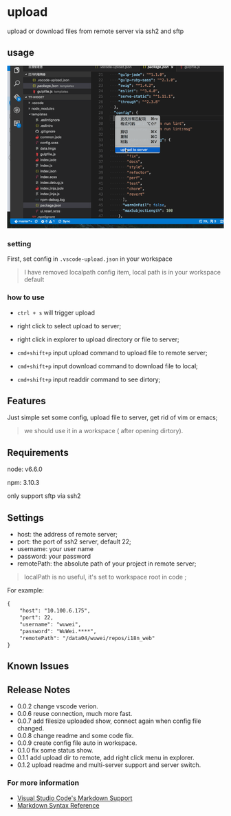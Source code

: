 # upload

upload or download files from remote server via ssh2 and sftp

## usage

![usage](./upload.gif)

### setting
First, set config in `.vscode-upload.json` in your workspace

> I have removed localpath config item, local path is in your workspace default

### how to use

* `ctrl + s` will trigger upload

* right click to select upload to server;

* right click in explorer to upload directory or file to server;

* `cmd+shift+p` input upload command to upload file to remote server;

* `cmd+shift+p` input download command to download file to local;

* `cmd+shift+p` input readdir command to see dirtory;

## Features

Just simple set some config, upload file to server, get rid of vim or emacs;

> we should use it in a workspace ( after opening dirtory).

## Requirements

node: v6.6.0

npm: 3.10.3

only support sftp via ssh2

## Settings

* host: the address of remote server;
* port: the port of ssh2 server, default 22;
* username: your user name
* password: your password
* remotePath: the absolute path of your project in remote server;

> localPath is no useful, it's set to workspace root in code ;

For example:

```
{
    "host": "10.100.6.175",
    "port": 22,
    "username": "wuwei",
    "password": "WuWei.****",
    "remotePath": "/data04/wuwei/repos/i18n_web"
}
```

## Known Issues

## Release Notes

* 0.0.2 change vscode verion.
* 0.0.6 reuse connection, much more fast.
* 0.0.7 add filesize uploaded show, connect again when config file changed.
* 0.0.8 change readme and some code fix.
* 0.0.9 create config file auto in workspace.
* 0.1.0 fix some status show.
* 0.1.1 add upload dir to remote, add right click menu in explorer.
* 0.1.2 upload readme and multi-server support and server switch.

### For more information

* [Visual Studio Code's Markdown Support](http://code.visualstudio.com/docs/languages/markdown)
* [Markdown Syntax Reference](https://help.github.com/articles/markdown-basics/)

